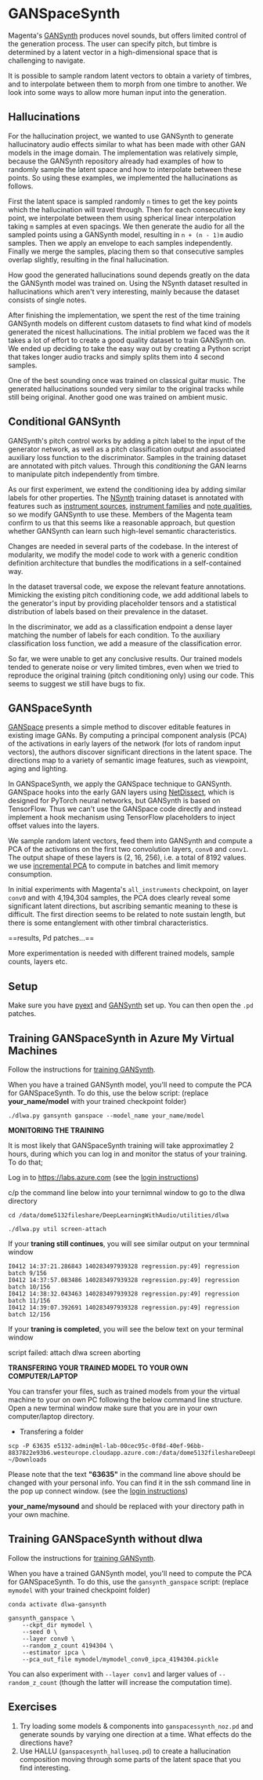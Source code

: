 # GANSpaceSynth

Magenta's [GANSynth](https://magenta.tensorflow.org/gansynth) produces novel sounds, but offers limited control of the generation process. The user can specify pitch, but timbre is determined by a latent vector in a high-dimensional space that is challenging to navigate.

It is possible to sample random latent vectors to obtain a variety of timbres, and to interpolate between them to morph from one timbre to another. We look into some ways to allow more human input into the generation.

## Hallucinations

For the hallucination project, we wanted to use GANSynth to generate hallucinatory audio effects similar to what has been made with other GAN models in the image domain. The implementation was relatively simple, because the GANSynth repository already had examples of how to randomly sample the latent space and how to interpolate between these points. So using these examples, we implemented the hallucinations as follows.

First the latent space is sampled randomly `n` times to get the key points which the hallucination will travel through. Then for each consecutive key point, we interpolate between them using spherical linear interpolation taking `m` samples at even spacings. We then generate the audio for all the sampled points using a GANSynth model, resulting in `n + (n - 1)m` audio samples. Then we apply an envelope to each samples independently. Finally we merge the samples, placing them so that consecutive samples overlap slightly, resulting in the final hallucination.

How good the generated hallucinations sound depends greatly on the data the GANSynth model was trained on. Using the NSynth dataset resulted in hallucinations which aren't very interesting, mainly because the dataset consists of single notes. 

After finishing the implementation, we spent the rest of the time training GANSynth models on different custom datasets to find what kind of models generated the nicest hallucinations. The initial problem we faced was the it takes a lot of effort to create a good quality dataset to train GANSynth on. We ended up deciding to take the easy way out by creating a Python script that takes longer audio tracks and simply splits them into 4 second samples. 

One of the best sounding once was trained on classical guitar music. The generated hallucinations sounded very similar to the original tracks while still being original.
Another good one was trained on ambient music.

## Conditional GANSynth

GANSynth's pitch control works by adding a pitch label to the input of the generator network, as well as a pitch classification output and associated auxiliary loss function to the discriminator. Samples in the training dataset are annotated with pitch values. Through this *conditioning* the GAN learns to manipulate pitch independently from timbre.

As our first experiment, we extend the conditioning idea by adding similar labels for other properties. The [NSynth](https://magenta.tensorflow.org/datasets/nsynth) training dataset is annotated with features such as [instrument sources](https://magenta.tensorflow.org/datasets/nsynth#instrument-sources), [instrument families](https://magenta.tensorflow.org/datasets/nsynth#instrument-families) and [note qualities](https://magenta.tensorflow.org/datasets/nsynth#note-qualities), so we modify GANSynth to use these. Members of the Magenta team confirm to us that this seems like a reasonable approach, but question whether GANSynth can learn such high-level semantic characteristics.

Changes are needed in several parts of the codebase. In the interest of modularity, we modify the model code to work with a generic condition definition architecture that bundles the modifications in a self-contained way. 

In the dataset traversal code, we expose the relevant feature annotations. Mimicking the existing pitch conditioning code, we add additional labels to the generator's input by providing placeholder tensors and a statistical distribution of labels based on their prevalence in the dataset.

In the discriminator, we add as a classification endpoint a dense layer matching the number of labels for each condition. To the auxiliary classification loss function, we add a measure of the classification error.

So far, we were unable to get any conclusive results. Our trained models tended to generate noise or very limited timbres, even when we tried to reproduce the original training (pitch conditioning only) using our code. This seems to suggest we still have bugs to fix.

## GANSpaceSynth

[GANSpace](https://arxiv.org/abs/2004.02546) presents a simple method to discover editable features in existing image GANs. By computing a principal component analysis (PCA) of the activations in early layers of the network (for lots of random input vectors), the authors discover significant directions in the latent space. The directions map to a variety of semantic image features, such as viewpoint, aging and lighting.

In GANSpaceSynth, we apply the GANSpace technique to GANSynth. GANSpace hooks into the early GAN layers using [NetDissect](http://netdissect.csail.mit.edu/), which is designed for PyTorch neural networks, but GANSynth is based on TensorFlow. Thus we can't use the GANSpace code directly and instead implement a hook mechanism using TensorFlow placeholders to inject offset values into the layers.

We sample random latent vectors, feed them into GANSynth and compute a PCA of the activations on the first two convolution layers, `conv0` and `conv1`. The output shape of these layers is (2, 16, 256), i.e. a total of 8192 values. we use [incremental PCA](https://scikit-learn.org/stable/auto_examples/decomposition/plot_incremental_pca.html) to compute in batches and limit memory consumption.

In initial experiments with Magenta's `all_instruments` checkpoint, on layer `conv0` and with 4,194,304 samples, the PCA does clearly reveal some significant latent directions, but ascribing semantic meaning to these is difficult. The first direction seems to be related to note sustain length, but there is some entanglement with other timbral characteristics.

==results, Pd patches...==

More experimentation is needed with different trained models, sample counts, layers etc.

## Setup

Make sure you have [pyext](../utilities/pyext-setup) and [GANSynth](../03_nsynth_and_gansynth/gansynth) set up. You can then open the `.pd` patches.



## Training GANSpaceSynth in Azure My Virtual Machines

Follow the instructions for [training GANSynth](../03_nsynth_and_gansynth/gansynth/training/README.md).

When you have a trained GANSynth model, you'll need to compute the PCA for GANSpaceSynth. To do this, use the below script: (replace **your_name/model** with your trained checkpoint folder)

```
./dlwa.py gansynth ganspace --model_name your_name/model
```


**MONITORING THE TRAINING**

It is most likely that GANSpaceSynth training will take approximatley 2 hours, during which you can log in and monitor the status of your training. To do that;

Log in to  https://labs.azure.com
(see the  [login instructions](https://github.com/SopiMlab/DeepLearningWithAudio/blob/master/00_introduction/))

c/p the command line below into your ternimnal window to go to the dlwa directory

```
cd /data/dome5132fileshare/DeepLearningWithAudio/utilities/dlwa
```

```
./dlwa.py util screen-attach
```

If your **traning still continues**, you will see similar output on your termninal window
```
I0412 14:37:21.286843 140283497939328 regression.py:49] regression batch 9/156
I0412 14:37:57.083486 140283497939328 regression.py:49] regression batch 10/156
I0412 14:38:32.043463 140283497939328 regression.py:49] regression batch 11/156
I0412 14:39:07.392691 140283497939328 regression.py:49] regression batch 12/156
```

If your **traning is completed**, you will see the below text on your terminal window

script failed: attach dlwa screen
aborting



**TRANSFERING YOUR TRAINED MODEL TO YOUR OWN COMPUTER/LAPTOP**

You can transfer your files, such as trained models from your the virtual machine to your on own PC  following the below command line structure. Open a new terminal window make sure that you are in your own computer/laptop directory.

* Transfering a folder

```
scp -P 63635 e5132-admin@ml-lab-00cec95c-0f8d-40ef-96bb-8837822e93b6.westeurope.cloudapp.azure.com:/data/dome5132fileshareDeepLearningWithAudio/utilities/dlwa/models/gansynth/your_name/mysound/ganspace.pickle ~/Downloads
```

Please note that the text **"63635"** in the command line above should be changed with your personal info. You can find it in the ssh command line in the pop up connect window. (see the  [login instructions](https://github.com/SopiMlab/DeepLearningWithAudio/blob/master/00_introduction/))

**your_name/mysound** and should be replaced with your directory path in your own machine. 



## Training GANSpaceSynth without dlwa

Follow the instructions for [training GANSynth](../03_nsynth_and_gansynth/gansynth/training/README.md).

When you have a trained GANSynth model, you'll need to compute the PCA for GANSpaceSynth. To do this, use the `gansynth_ganspace` script: (replace `mymodel` with your trained checkpoint folder)

```
conda activate dlwa-gansynth

gansynth_ganspace \
    --ckpt_dir mymodel \
    --seed 0 \
    --layer conv0 \
    --random_z_count 4194304 \
    --estimator ipca \
    --pca_out_file mymodel/mymodel_conv0_ipca_4194304.pickle
```

You can also experiment with `--layer conv1` and larger values of `--random_z_count` (though the latter will increase the computation time).





## Exercises

1. Try loading some models & components into `ganspacessynth_noz.pd` and generate sounds by varying one direction at a time. What effects do the directions have?
2. Use HALLU (`ganspacesynth_halluseq.pd`) to create a hallucination composition moving through some parts of the latent space that you find interesting.
